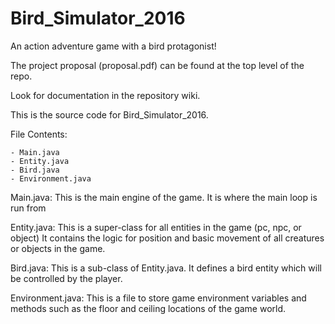 # Bird_Simulator_2016
An action adventure game with a bird protagonist!

The project proposal (proposal.pdf) can be found at the top level of the repo.

Look for documentation in the repository wiki.


This is the source code for Bird_Simulator_2016.

File Contents:

	- Main.java
	- Entity.java
	- Bird.java
	- Environment.java

Main.java:
	This is the main engine of the game. It is where the main loop is run from

Entity.java:
	This is a super-class for all entities in the game (pc, npc, or object)
	It contains the logic for position and basic movement of all creatures or
	objects in the game.

Bird.java:
	This is a sub-class of Entity.java. It defines a bird entity which will be
	controlled by the player.

Environment.java:
	This is a file to store game environment variables and methods such as
	the floor and ceiling locations of the game world.

